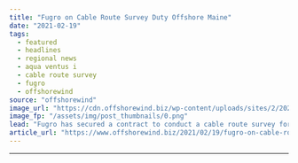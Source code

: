 ```yaml
---
title: "Fugro on Cable Route Survey Duty Offshore Maine"
date: "2021-02-19"
tags: 
  - featured
  - headlines
  - regional news
  - aqua ventus i
  - cable route survey
  - fugro
  - offshorewind
source: "offshorewind"
image_url: "https://cdn.offshorewind.biz/wp-content/uploads/sites/2/2021/02/19093004/Fugro-on-Cable-Route-Survey-Duty-Offshore-Maine.png"
image_fp: "/assets/img/post_thumbnails/0.png"
lead: "Fugro has secured a contract to conduct a cable route survey for the New"
article_url: "https://www.offshorewind.biz/2021/02/19/fugro-on-cable-route-survey-duty-offshore-maine/"
---
```


---
